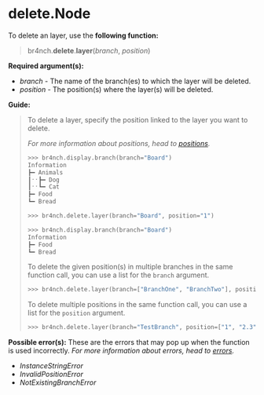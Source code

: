 # delete.Node

To delete an layer, use the **following function:**

> br4nch.**delete**.**layer**(*branch*, *position*)

**Required argument(s):**

- *branch* - The name of the branch(es) to which the layer will be deleted.
- *position* - The position(s) where the layer(s) will be deleted.

**Guide:**

> To delete a layer, specify the position linked to the layer you want to delete.
>
> *For more information about positions, head to [positions](../../guides/positions.md).*
>
> ```python
> >>> br4nch.display.branch(branch="Board")
> Information
> ┣━ Animals
> ┃ˑˑ┣━ Dog
> ┃ˑˑ┗━ Cat
> ┣━ Food
> ┗━ Bread
> 
> >>> br4nch.delete.layer(branch="Board", position="1")
> 
> >>> br4nch.display.branch(branch="Board")
> Information
> ┣━ Food
> ┗━ Bread
> ```
>
> To delete the given position(s) in multiple branches in the same function call, you can use a list for the `branch` argument.
>
> ```python
> >>> br4nch.delete.layer(branch=["BranchOne", "BranchTwo"], position="1")
> ```
>
> To delete multiple positions in the same function call, you can use a list for the `position` argument.
>
> ```python
> >>> br4nch.delete.layer(branch="TestBranch", position=["1", "2.3", "3.1"])
> ```

**Possible error(s):**
These are the errors that may pop up when the function is used incorrectly.
*For more information about errors, head to [errors](../../guides/errors.md).*

- *InstanceStringError*
- *InvalidPositionError*
- *NotExistingBranchError*

